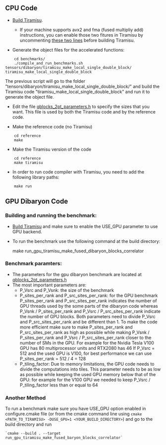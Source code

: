 ## CPU Code
* [Build Tiramisu](https://github.com/Tiramisu-Compiler/tiramisu#building-tiramisu-from-sources).
    * If your machine supports avx2 and fma (fused multipliy add) instructions, you can enable those two fitures in Tiramisu by uncommenting [these two lines](https://github.com/Tiramisu-Compiler/tiramisu/blob/85fe07e465790b1254606079b3060db5af7fb36a/src/tiramisu_codegen_halide.cpp#L3928) before building Tiramisu.

* Generate the object files for the accelerated functions:

```
    cd benchmarks/
    ./compile_and_run_benchmarks.sh tensors/dibaryon/tiramisu_make_local_single_double_block/ tiramisu_make_local_single_double_block 
```

The previous script will go to the folder "tensors/dibaryon/tiramisu_make_local_single_double_block/" and build the Tiramisu code "tiramisu_make_local_single_double_block" and run it to generate the object file.


* Edit the file [qblocks_2pt_parameters.h](https://github.com/Tiramisu-Compiler/tiramisu/blob/master/benchmarks/tensors/dibaryon/reference/qblocks_2pt_parameters.h) to specify the sizes that you want. This file is used by both the Tiramisu code and by the reference code.


* Make the reference code (no Tiramisu)

```
    cd reference
    make
```

* Make the Tiramisu version of the code

```
    cd reference
    make tiramisu
```

* In order to run code compiler with Tiramisu, you need to add the following library paths:

```
    make run
```


## GPU Dibaryon Code

### Building and running the benchmark:
* [Build Tiramisu](https://github.com/Tiramisu-Compiler/tiramisu#building-tiramisu-from-sources) and make sure to enable the USE_GPU parameter to use GPU backend.
* To run the benchmark use the following command at the build directory:

    make  run_gpu_tiramisu_make_fused_dibaryon_blocks_correlator

### Benchmark paramters:
* The parameters for the gpu dibaryon benchmark are located at [qblocks_2pt_parameters.h](https://github.com/Tiramisu-Compiler/tiramisu/blob/master/benchmarks/tensors/dibaryon/gpu_tiramisu_make_fused_dibaryon_blocks_correlator/qblocks_2pt_parameters.h)
* The most important parameters are:
    * P_Vsrc and P_Vsnk: the size of the benchmark
    * P_sites_per_rank and P_src_sites_per_rank:
        for the GPU benchmark P_sites_per_rank and P_src_sites_per_rank indicates the number of GPU threads used by the some parts of the dibaryon code whereas P_Vsnk / P_sites_per_rank and P_Vsrc / P_src_sites_per_rank indicate the number of GPU blocks.
        Both parameters need to divide P_Vsrc and P_src_sites_per_rank and be different than 1.
        To make the code more efficient make sure to make P_sites_per_rank and P_src_sites_per_rank as high as possible while making P_Vsnk / P_sites_per_rank and P_Vsrc / P_src_sites_per_rank closer to the number of SMs in the GPU.
        For example for the Nvidia Tesla V100 GPU has 80 multiprocessor units and RTX2080 has 46
        If P_Vsrc = 512 and the used GPU is V100, for best performance we can use P_sites_per_rank = 512 / 4 = 128
    * P_tiling_factor:
        Due to memory limitations, the GPU code needs to divide the computations into tiles.
        This parameter needs to be as low as possible while keeping the used GPU memory below that of the GPU: for example for the V100 GPU we needed to keep P_Vsrc / P_tiling_factor less than or equal to 64

### Another Method

To run a benchmark make sure you have USE_GPU option enabled in configure.cmake file (or from the cmake command line using `cmake <PATH_TO_TIRAMISU> -DUSE_GPU=1 <YOUR_BUILD_DIRECTORY>`) and go to the build directory and run 

    `cmake --build . --target run_gpu_tiramisu_make_fused_baryon_blocks_correlator`


